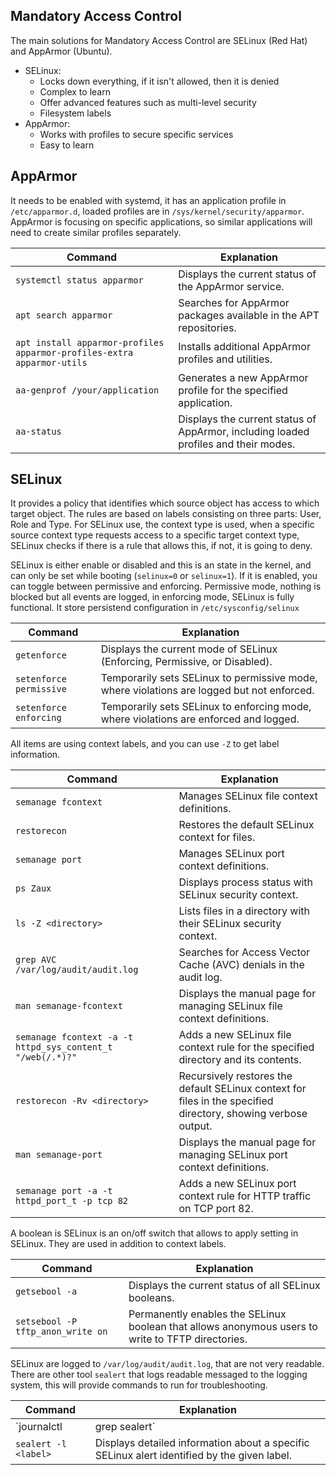 ## Mandatory Access Control

The main solutions for Mandatory Access Control are SELinux (Red Hat) and AppArmor (Ubuntu).

 * SELinux:
   * Locks down everything, if it isn't allowed, then it is denied
   * Complex to learn
   * Offer advanced features such as multi-level security
   * Filesystem labels
 * AppArmor:
   * Works with profiles to secure specific services
   * Easy to learn

## AppArmor

It needs to be enabled with systemd, it has an application profile in `/etc/apparmor.d`, loaded profiles are in `/sys/kernel/security/apparmor`. AppArmor is focusing on specific applications, so similar applications will need to create similar profiles separately.

| Command                                                                  | Explanation                                                                                       |
|--------------------------------------------------------------------------|---------------------------------------------------------------------------------------------------|
| `systemctl status apparmor`                                              | Displays the current status of the AppArmor service.                                              |
| `apt search apparmor`                                                    | Searches for AppArmor packages available in the APT repositories.                                 |
| `apt install apparmor-profiles apparmor-profiles-extra apparmor-utils`   | Installs additional AppArmor profiles and utilities.                                              |
| `aa-genprof /your/application`                                           | Generates a new AppArmor profile for the specified application.                                   |
| `aa-status`                                                              | Displays the current status of AppArmor, including loaded profiles and their modes.               |

## SELinux

It provides a policy that identifies which source object has access to which target object. The rules are based on labels consisting on three parts: User, Role and Type. For SELinux use, the context type is used, when a specific source context type requests access to a specific target context type, SELinux checks if there is a rule that allows this, if not, it is going to deny.

SELinux is either enable or disabled and this is an state in the kernel, and can only be set while booting (`selinux=0` or `selinux=1`). If it is enabled, you can toggle between permissive and enforcing. Permissive mode, nothing is blocked but all events are logged, in enforcing mode, SELinux is fully functional. It store persistend configuration in `/etc/sysconfig/selinux`

| Command                     | Explanation                                                                                       |
|-----------------------------|---------------------------------------------------------------------------------------------------|
| `getenforce`                | Displays the current mode of SELinux (Enforcing, Permissive, or Disabled).                        |
| `setenforce permissive`     | Temporarily sets SELinux to permissive mode, where violations are logged but not enforced.        |
| `setenforce enforcing`      | Temporarily sets SELinux to enforcing mode, where violations are enforced and logged.             |

All items are using context labels, and you can use `-Z` to get label information.

| Command                                                                 | Explanation                                                                                                  |
|-------------------------------------------------------------------------|--------------------------------------------------------------------------------------------------------------|
| `semanage fcontext`                                                     | Manages SELinux file context definitions.                                                                    |
| `restorecon`                                                            | Restores the default SELinux context for files.                                                              |
| `semanage port`                                                         | Manages SELinux port context definitions.                                                                    |
| `ps Zaux`                                                               | Displays process status with SELinux security context.                                                       |
| `ls -Z <directory>`                                                     | Lists files in a directory with their SELinux security context.                                              |
| `grep AVC /var/log/audit/audit.log`                                     | Searches for Access Vector Cache (AVC) denials in the audit log.                                             |
| `man semanage-fcontext`                                                 | Displays the manual page for managing SELinux file context definitions.                                      |
| `semanage fcontext -a -t httpd_sys_content_t "/web(/.*)?"`              | Adds a new SELinux file context rule for the specified directory and its contents.                           |
| `restorecon -Rv <directory>`                                            | Recursively restores the default SELinux context for files in the specified directory, showing verbose output.|
| `man semanage-port`                                                     | Displays the manual page for managing SELinux port context definitions.                                      |
| `semanage port -a -t httpd_port_t -p tcp 82`                            | Adds a new SELinux port context rule for HTTP traffic on TCP port 82.                                        |

A boolean is SELinux is an on/off switch that allows to apply setting in SELinux. They are used in addition to context labels.

| Command                           | Explanation                                                                                      |
|-----------------------------------|--------------------------------------------------------------------------------------------------|
| `getsebool -a`                    | Displays the current status of all SELinux booleans.                                             |
| `setsebool -P tftp_anon_write on` | Permanently enables the SELinux boolean that allows anonymous users to write to TFTP directories.|

SELinux are logged to `/var/log/audit/audit.log`, that are not very readable. There are other tool `sealert` that logs readable messaged to the logging system, this will provide commands to run for troubleshooting.

| Command                               | Explanation                                                                              |
|---------------------------------------|------------------------------------------------------------------------------------------|
| `journalctl | grep sealert`           | Searches the systemd journal logs for SELinux alert messages.                            |
| `sealert -l <label>`                  | Displays detailed information about a specific SELinux alert identified by the given label. |
